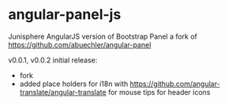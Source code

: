 # angular-panel-js
Junisphere AngularJS version of Bootstrap Panel
a fork of https://github.com/abuechler/angular-panel

v0.0.1, v0.0.2 initial release:
- fork
- added place holders for i18n with https://github.com/angular-translate/angular-translate for mouse tips for header icons
